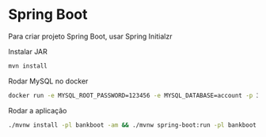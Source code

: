 # Spring Boot
Para criar projeto Spring Boot, usar Spring Initialzr

Instalar JAR
````sh
mvn install
````

Rodar MySQL no docker
````sh
docker run -e MYSQL_ROOT_PASSWORD=123456 -e MYSQL_DATABASE=account -p 3306:3306 -d mysql
````

Rodar a aplicação
````sh
./mvnw install -pl bankboot -am && ./mvnw spring-boot:run -pl bankboot
````